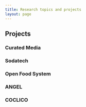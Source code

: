 ```yaml
---
title: Research topics and projects
layout: page
---
```


## Projects

### Curated Media

### Sodatech

### Open Food System

### ANGEL

### COCLICO

